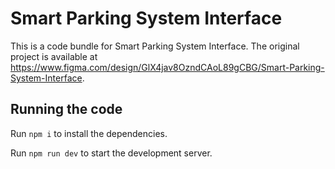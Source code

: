 
  # Smart Parking System Interface

  This is a code bundle for Smart Parking System Interface. The original project is available at https://www.figma.com/design/GlX4jav8OzndCAoL89gCBG/Smart-Parking-System-Interface.

  ## Running the code

  Run `npm i` to install the dependencies.

  Run `npm run dev` to start the development server.
  